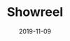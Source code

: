 ---
title: Showreel
layout: post
modal-id: 1
date: 2019-11-09
thumbnail: showreel.png
video: https://youtube.com/embed/evh5Rzcho58
thumbnail: showreel.png
alt: Showreel
category: video
description: Showreel
---